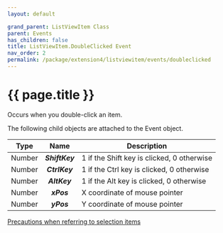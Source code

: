 ```yaml
---
layout: default

grand_parent: ListViewItem Class
parent: Events
has_children: false
title: ListViewItem.DoubleClicked Event
nav_order: 2
permalink: /package/extension4/listviewitem/events/doubleclicked
---
```

# {{ page.title }}

Occurs when you double-click an item.

The following child objects are attached to the Event object.

| Type   |     Name     | Description                                |
|--------|:------------:|--------------------------------------------|
| Number | **_ShiftKey_** | 1 if the Shift key is clicked, 0 otherwise |
| Number |  **_CtrlKey_** | 1 if the Ctrl key is clicked, 0 otherwise  |
| Number |  **_AltKey_**  | 1 if the Alt key is clicked, 0 otherwise   |
| Number |   **_xPos_**   | X coordinate of mouse pointer              |
| Number |   **_yPos_**   | Y coordinate of mouse pointer              |

<a href="/package/extension4/listviewitem/events/#precautions-when-referring-to-selection-items">Precautions when referring to selection items</a>